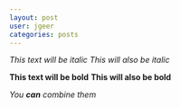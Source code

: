 ```yaml
---
layout: post
user: jgeer
categories: posts
---
```



*This text will be italic*
_This will also be italic_

**This text will be bold**
__This will also be bold__

*You **can** combine them*
